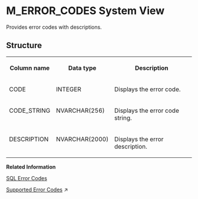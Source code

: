 <!-- loio20af1b5175191014bf239331bed9d39f -->

# M\_ERROR\_CODES System View

Provides error codes with descriptions.



<a name="loio20af1b5175191014bf239331bed9d39f___m__e_r_r_o_r__c_o_d_e_s_1struct_M_ERROR_CODES"/>

## Structure


<table>
<tr>
<th valign="top">

Column name

</th>
<th valign="top">

Data type

</th>
<th valign="top">

Description

</th>
</tr>
<tr>
<td valign="top">

CODE

</td>
<td valign="top">

INTEGER

</td>
<td valign="top">

Displays the error code.

</td>
</tr>
<tr>
<td valign="top">

CODE\_STRING

</td>
<td valign="top">

NVARCHAR\(256\)

</td>
<td valign="top">

Displays the error code string.

</td>
</tr>
<tr>
<td valign="top">

DESCRIPTION

</td>
<td valign="top">

NVARCHAR\(2000\)

</td>
<td valign="top">

Displays the error description.

</td>
</tr>
</table>

**Related Information**  


[SQL Error Codes](../../010-SQL-Reference/sql-error-codes-20a78d3.md "Each SAP HANA error has a numeric error code. The M_ERROR_CODES system view contains information about the error codes.")

[Supported Error Codes](https://help.sap.com/viewer/d1cb63c8dd8e4c35a0f18aef632687f0/2024_1_QRC/en-US/83686b04386e4c009f57418bccb7d9ee.html "The following is a list of the error codes supported by the exit handler.") :arrow_upper_right:

